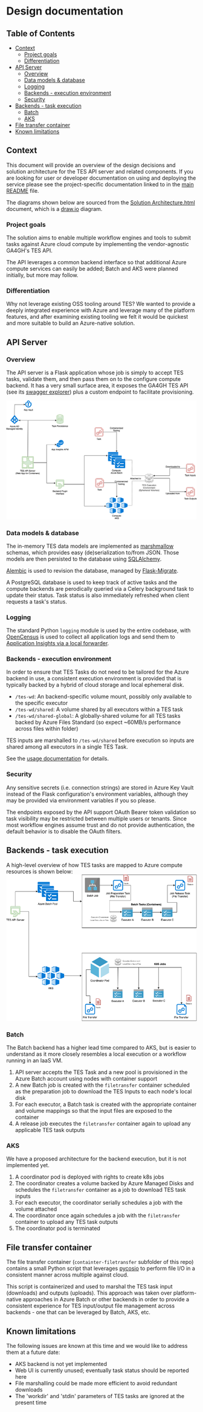 # Design documentation <!-- omit in toc -->
## Table of Contents <!-- omit in toc -->
<!--
Generated with the Markdown All in One extension by Yu Zhang.
https://marketplace.visualstudio.com/items?itemName=yzhang.markdown-all-in-one
-->
- [Context](#context)
  - [Project goals](#project-goals)
  - [Differentiation](#differentiation)
- [API Server](#api-server)
  - [Overview](#overview)
  - [Data models & database](#data-models--database)
  - [Logging](#logging)
  - [Backends - execution environment](#backends---execution-environment)
  - [Security](#security)
- [Backends - task execution](#backends---task-execution)
  - [Batch](#batch)
  - [AKS](#aks)
- [File transfer container](#file-transfer-container)
- [Known limitations](#known-limitations)

## Context
This document will provide an overview of the design decisions and solution architecture for the TES API server and related components. If you are looking for user or developer documentation on using and deploying the service please see the project-specific documentation linked to in the [main README](../README.md) file.

The diagrams shown below are sourced from the [Solution Architecture.html](Solution%20Architecture.html) document, which is a [draw.io](https://draw.io) diagram.

### Project goals
The solution aims to enable multiple workflow engines and tools to submit tasks against Azure cloud compute by implementing the vendor-agnostic GA4GH's TES API.

The API leverages a common backend interface so that additional Azure compute services can easily be added; Batch and AKS were planned initially, but more may follow.

### Differentiation
Why not leverage existing OSS tooling around TES? We wanted to provide a deeply integrated experience with Azure and leverage many of the platform features, and after examining existing tooling we felt it would be quickest and more suitable to build an Azure-native solution.

## API Server
### Overview
The API server is a Flask application whose job is simply to accept TES tasks, validate them, and then pass them on to the configure compute backend. It has a very small surface area, it exposes the GA4GH TES API (see its [swagger explorer](https://petstore.swagger.io/?url=https://raw.githubusercontent.com/ga4gh/task-execution-schemas/develop/openapi/task_execution.swagger.yaml)) plus a custom endpoint to facilitate provisioning.

![API Server](API_Server.png)

### Data models & database
The in-memory TES data models are implemented as [marshmallow](https://marshmallow.readthedocs.io/en/3.0/) schemas, which provides easy (de)serialization to/from JSON. Those models are then persisted to the database using [SQLAlchemy](https://www.sqlalchemy.org/).

[Alembic](https://alembic.sqlalchemy.org/en/latest/) is used to revision the database, managed by [Flask-Migrate](https://flask-migrate.readthedocs.io/en/latest/).

A PostgreSQL database is used to keep track of active tasks and the compute backends are perodically queried via a Celery background task to update their status. Task status is also immediately refreshed when client requests a task's status.


### Logging
The standard Python `logging` module is used by the entire codebase, with [OpenCensus](https://opencensus.io/) is used to collect all application logs and send them to [Application Insights via a local forwarder](https://docs.microsoft.com/en-us/azure/azure-monitor/app/opencensus-python).


### Backends - execution environment
In order to ensure that TES Tasks do not need to be tailored for the Azure backend in use, a consistent execution environment is provided that is typically backed by a hybrid of cloud storage and local ephemeral disk.

* `/tes-wd`: An backend-specific volume mount, possibly only available to the specific executor
* `/tes-wd/shared`: A volume shared by all executors within a TES task
* `/tes-wd/shared-global`: A globally-shared volume for all TES tasks backed by Azure Files Standard (so expect ~60MB/s performance across files within folder)

TES inputs are marshalled to `/tes-wd/shared` before execution so inputs are shared among all executors in a single TES Task.

See the [usage documentation](USAGE.md) for details.

### Security
Any sensitive secrets (i.e. connection strings) are stored in Azure Key Vault instead of the Flask configuration's environment variables, although they may be provided via environment variables if you so please.

The endpoints exposed by the API support OAuth Bearer token validation so task visibility may be restricted between multiple users or tenants. Since most workflow engines assume trust and do not provide authentication, the default behavior is to disable the OAuth filters.

## Backends - task execution
A high-level overview of how TES tasks are mapped to Azure compute resources is shown below:
![Task Execution](Task_Execution.png)

### Batch
The Batch backend has a higher lead time compared to AKS, but is easier to understand as it more closely resembles a local execution or a workflow running in an IaaS VM.

1. API server accepts the TES Task and a new pool is provisioned in the Azure Batch account using nodes with container support
2. A new Batch job is created with the `filetransfer` container scheduled as the preparation job to download the TES Inputs to each node's local disk
3. For each executor, a Batch task is created with the appropriate container and volume mappings so that the input files are exposed to the container
4. A release job executes the `filetransfer` container again to upload any applicable TES task outputs

### AKS
We have a proposed architecture for the backend execution, but it is not implemented yet.
1. A coordinator pod is deployed with rights to create k8s jobs
2. The coordinator creates a volume backed by Azure Managed Disks and schedules the `filetransfer` container as a job to download TES task inputs
3. For each executor, the coordinator serially schedules a job with the volume attached
4. The coordinator once again schedules a job with the `filetransfer` container to upload any TES task outputs
5. The coordinator pod is terminated

## File transfer container
The file transfer container (`containter-filetransfer` subfolder of this repo) contains a small Python script that leverages [pycosio](https://pycosio.readthedocs.io/en/stable/) to perform file I/O in a consistent manner across multiple against cloud.

This script is containerized and used to marshal the TES task input (downloads) and outputs (uploads). This approach was taken over platform-native approaches in Azure Batch or other backends in order to provide a consistent experience for TES input/output file management across backends - one that can be leveraged by Batch, AKS, etc.

## Known limitations
The following issues are known at this time and we would like to address them at a future date:
- AKS backend is not yet implemented
- Web UI is currently unused; eventually task status should be reported here
- File marshalling could be made more efficient to avoid redundant downloads
- The 'workdir' and 'stdin' parameters of TES tasks are ignored at the present time
